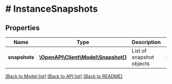 # # InstanceSnapshots

## Properties

Name | Type | Description | Notes
------------ | ------------- | ------------- | -------------
**snapshots** | [**\OpenAPI\Client\Model\Snapshot[]**](Snapshot.md) | List of snapshot objects | [optional]

[[Back to Model list]](../../README.md#models) [[Back to API list]](../../README.md#endpoints) [[Back to README]](../../README.md)
